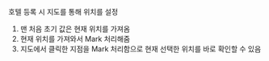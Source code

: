 호텔 등록 시 지도를 통해 위치를 설정

1. 맨 처음 초기 값은 현재 위치를 가져옴
2. 현재 위치를 가져와서 Mark 처리해줌
3. 지도에서 클릭한 지점을 Mark 처리함으로 현재 선택한 위치를 바로 확인할 수 있음
